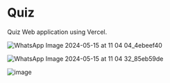 # Quiz

Quiz Web application using Vercel.

![WhatsApp Image 2024-05-15 at 11 04 04_4ebeef40](https://github.com/AngadiRanjeeta/Quiz/assets/145282021/a9cb3a7a-d245-46ce-90b8-442fe644e574)


![WhatsApp Image 2024-05-15 at 11 04 32_85eb59de](https://github.com/AngadiRanjeeta/Quiz/assets/145282021/508335e4-4a23-4a9b-9bb1-662bda936c3e)


![image](https://github.com/AngadiRanjeeta/Quiz/assets/145282021/0bca3736-90e8-4c22-90f3-d7976f95d64b)
